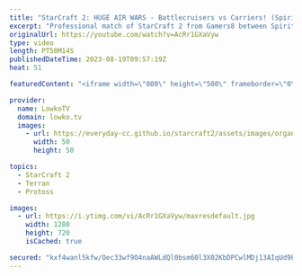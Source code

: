 ```yaml
---
title: "StarCraft 2: HUGE AIR WARS - Battlecruisers vs Carriers! (Spirit vs Creator)"
excerpt: "Professional match of StarCraft 2 from Gamers8 between Spirit (Terran) and Creator (Protoss). This match feels like it skips almost straight to the late game, as both players want to focus their armies on the biggest and baddest units of them all: Battlecruisers, Vikings and Ghosts for Terran and Tempest,"
originalUrl: https://youtube.com/watch?v=AcRr1GXaVyw
type: video
length: PT50M14S
publishedDateTime: 2023-08-19T09:57:19Z
heat: 51

featuredContent: "<iframe width=\"800\" height=\"500\" frameborder=\"0\" src=\"https://www.youtube.com/embed/AcRr1GXaVyw\" allow=\"accelerometer; autoplay; encrypted-media; gyroscope; picture-in-picture\" allowfullscreen></iframe>"

provider:
  name: LowkoTV
  domain: lowko.tv
  images:
    - url: https://everyday-cc.github.io/starcraft2/assets/images/organizations/lowko.tv-50x50.jpg
      width: 50
      height: 50

topics:
  - StarCraft 2
  - Terran
  - Protoss

images:
  - url: https://i.ytimg.com/vi/AcRr1GXaVyw/maxresdefault.jpg
    width: 1280
    height: 720
    isCached: true

secured: "kxf4wanl5kfw/Oec33wf9O4naAWLdQl0bsm60l3X02KbDPCwlMDj13AIqUd9Pu7v1ev6A7piyaINcr2ldIP6OwBdYBhkcVwXYYeQkevrLk6kl5+pRkoi9YBYYcuE8P9JD/5RiqY7BYUsqqEsjbbZ89rO0C+5hSzb0LPNmlpYv7HLuopmQalcK7Sa9XXi39rXhirCbd2/GcPks+oin7oTh8OHW36GN4KNWNrTNFdDO858RM5ufCkaQp86wHtJ5lmzGlwd95vanM5JTBL1tZ/uPVfqZIFR0V9I9wsajXKURKCekLhdR6kIa5b87VkDMQ5z/78B8JOnp6iL7ZwY8zMRRiNsdVVEHxLfJmg9o3ul0s0uv0pQTKJwGBA+JsCZeBAC7/hozPTVNEvMUC+Avn3Mi13L22TuhDLd2ro37iq5WX0=;TPeezhFf1CzgpzzgKIciYg=="
---
```


